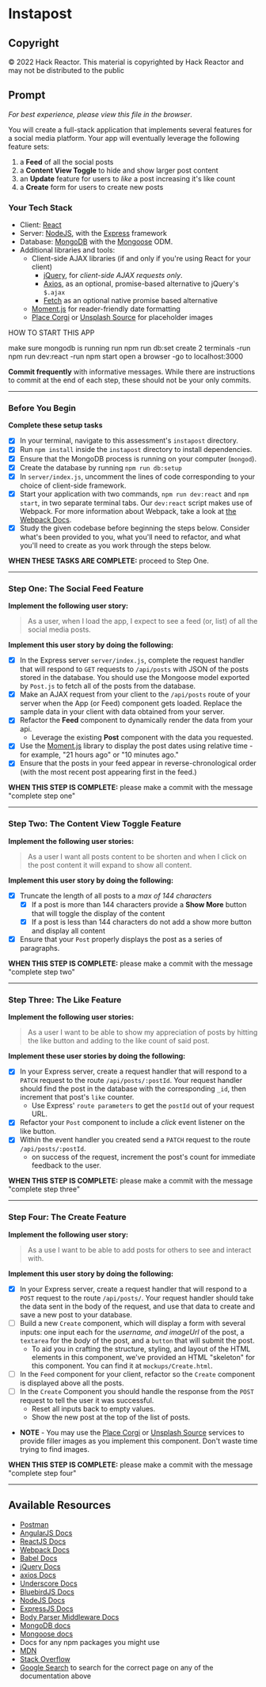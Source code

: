 # Instapost

## Copyright

&copy; 2022 Hack Reactor. This material is copyrighted by Hack Reactor and may not be distributed to the public

## Prompt

_For best experience, please view this file in the browser_.

You will create a full-stack application that implements several features for a social media platform. Your app will eventually leverage the following feature sets:

1. a **Feed** of all the social posts
2. a **Content View Toggle** to hide and show larger post content
3. an **Update** feature for users to _like_ a post increasing it's like count
4. a **Create** form for users to create new posts

### Your Tech Stack

- Client: [React](https://facebook.github.io/react)
- Server: [NodeJS](https://nodejs.org), with the [Express](https://express.js.com) framework
- Database: [MongoDB](https://mongodb.com) with the [Mongoose](https://mongoosejs.com) ODM.
- Additional libraries and tools:
  - Client-side AJAX libraries (if and only if you're using React for your client)
    - [jQuery](https://jquery.com/), for _client-side AJAX requests only_.
    - [Axios](https://github.com/axios/axios), as an optional, promise-based alternative to jQuery's `$.ajax`
    - [Fetch](https://developer.mozilla.org/en-US/docs/Web/API/Fetch_API/Using_Fetch) as an optional native promise based alternative
  - [Moment.js](https://momentjs.com/) for reader-friendly date formatting
  - [Place Corgi](http://placecorgi.com/) or [Unsplash Source](https://source.unsplash.com/) for placeholder images

HOW TO START THIS APP

make sure mongodb is running
run npm run db:set
create 2 terminals
  -run npm run dev:react
  -run npm start
open a browser
  -go to localhost:3000

**Commit frequently** with informative messages. While there are instructions to commit at the end of each step, these should not be your only commits.

---

### Before You Begin

**Complete these setup tasks**

- [x] In your terminal, navigate to this assessment's `instapost` directory.
- [x] Run `npm install` inside the `instapost` directory to install dependencies.
- [x] Ensure that the MongoDB process is running on your computer (`mongod`).
- [x] Create the database by running `npm run db:setup`
- [x] In `server/index.js`, uncomment the lines of code corresponding to your choice of client-side framework.
- [x] Start your application with two commands, `npm run dev:react` and `npm start`, in two separate terminal tabs. Our `dev:react` script makes use of Webpack. For more information about Webpack, take a look at [the Webpack Docs](https://webpack.js.org/concepts/).
- [x] Study the given codebase before beginning the steps below. Consider what's been provided to you, what you'll need to refactor, and what you'll need to create as you work through the steps below.

**WHEN THESE TASKS ARE COMPLETE:** proceed to Step One.

---

### Step One: The Social Feed Feature

**Implement the following user story:**

> As a user, when I load the app, I expect to see a feed (or, list) of all the social media posts.

**Implement this user story by doing the following:**

- [x] In the Express server `server/index.js`, complete the request handler that will respond to `GET` requests to `/api/posts` with JSON of the posts stored in the database. You should use the Mongoose model exported by `Post.js` to fetch all of the posts from the database.
- [x] Make an AJAX request from your client to the `/api/posts` route of your server when the App (or Feed) component gets loaded. Replace the sample data in your client with data obtained from your server.
- [x] Refactor the **Feed** component to dynamically render the data from your api.
  - Leverage the existing **Post** component with the data you requested.
- [x] Use the [Moment.js](https://momentjs.com) library to display the post dates using relative time - for example, "21 hours ago" or "10 minutes ago."
- [x] Ensure that the posts in your feed appear in reverse-chronological order (with the most recent post appearing first in the feed.)

**WHEN THIS STEP IS COMPLETE:** please make a commit with the message "complete step one"

---

### Step Two: The Content View Toggle Feature

**Implement the following user stories:**

> As a user I want all posts content to be shorten and when I click on the post content it will expand to show all content.

**Implement this user story by doing the following:**

- [x] Truncate the length of all posts to a _max of 144 characters_
  - [x] If a post is more than 144 characters provide a **Show More** button that will toggle the display of the content
  - [x] If a post is less than 144 characters do not add a show more button and display all content
- [x] Ensure that your `Post` properly displays the post as a series of paragraphs.

**WHEN THIS STEP IS COMPLETE:** please make a commit with the message "complete step two"

---

### Step Three: The Like Feature

**Implement the following user stories:**

> As a user I want to be able to show my appreciation of posts by hitting the like button and adding to the like count of said post.

**Implement these user stories by doing the following:**

- [x] In your Express server, create a request handler that will respond to a `PATCH` request to the route `/api/posts/:postId`. Your request handler should find the post in the database with the corresponding `_id`, then increment that post's `like` counter.
  - Use Express' `route parameters` to get the `postId` out of your request URL.
- [x] Refactor your `Post` component to include a _click_ event listener on the like button.
- [x] Within the event handler you created send a `PATCH` request to the route `/api/posts/:postId`.
  - on success of the request, increment the post's count for immediate feedback to the user.

**WHEN THIS STEP IS COMPLETE:** please make a commit with the message "complete step three"

---

### Step Four: The Create Feature

**Implement the following user story:**

> As a use I want to be able to add posts for others to see and interact with.

**Implement this user story by doing the following:**

- [x] In your Express server, create a request handler that will respond to a `POST` request to the route `/api/posts/`. Your request handler should take the data sent in the body of the request, and use that data to create and save a new post to your database.
- [ ] Build a new `Create` component, which will display a form with several inputs: one input each for the _username, and imageUrl_ of the post, a `textarea` for the _body_ of the post, and a `button` that will submit the post.
  - To aid you in crafting the structure, styling, and layout of the HTML elements in this component, we've provided an HTML "skeleton" for this component. You can find it at `mockups/Create.html`.
- [ ] In the `Feed` component for your client, refactor so the `Create` component is displayed above all the posts.
- [ ] In the `Create` Component you should handle the response from the `POST` request to tell the user it was successful.
  - Reset all inputs back to empty values.
  - Show the new post at the top of the list of posts.
- **NOTE** - You may use the [Place Corgi](http://placecorgi.com/) or [Unsplash Source](https://source.unsplash.com/) services to provide filler images as you implement this component. Don't waste time trying to find images.

**WHEN THIS STEP IS COMPLETE:** please make a commit with the message "complete step four"

---

## Available Resources

- [Postman](https://www.getpostman.com/)
- [AngularJS Docs](https://angularjs.org/)
- [ReactJS Docs](https://facebook.github.io/react/)
- [Webpack Docs](https://webpack.js.org/concepts/)
- [Babel Docs](https://babeljs.io/docs/setup/)
- [jQuery Docs](https://jquery.com/)
- [axios Docs](https://github.com/axios/axios)
- [Underscore Docs](http://underscorejs.org/)
- [BluebirdJS Docs](http://bluebirdjs.com/)
- [NodeJS Docs](https://nodejs.org/)
- [ExpressJS Docs](https://expressjs.com/)
- [Body Parser Middleware Docs](https://github.com/expressjs/body-parser)
- [MongoDB docs](https://docs.mongodb.com/)
- [Mongoose docs](http://mongoosejs.com/)
- Docs for any npm packages you might use
- [MDN](https://developer.mozilla.org/)
- [Stack Overflow](http://stackoverflow.com/)
- [Google Search](https://google.com) to search for the correct page on any of the documentation above
